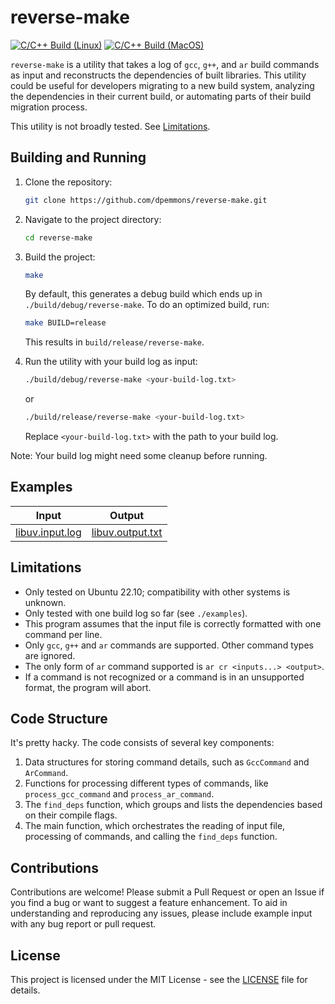 # reverse-make

[![C/C++ Build (Linux)](https://github.com/dpemmons/reverse-make/actions/workflows/c-cpp-linux.yml/badge.svg)](https://github.com/dpemmons/reverse-make/actions/workflows/c-cpp-linux.yml)
[![C/C++ Build (MacOS)](https://github.com/dpemmons/reverse-make/actions/workflows/c-cpp-macos.yml/badge.svg)](https://github.com/dpemmons/reverse-make/actions/workflows/c-cpp-macos.yml)

`reverse-make` is a utility that takes a log of `gcc`, `g++`, and `ar` build commands as input and reconstructs the dependencies of built libraries. This utility could be useful for developers migrating to a new build system, analyzing the dependencies in their current build, or automating parts of their build migration process.

This utility is not broadly tested. See [Limitations](#limitations).

## Building and Running

1. Clone the repository:

   ```bash
   git clone https://github.com/dpemmons/reverse-make.git
   ```

2. Navigate to the project directory:

   ```bash
   cd reverse-make
   ```

3. Build the project:

   ```bash
   make
   ```

   By default, this generates a debug build which ends up in `./build/debug/reverse-make`. To do an optimized build, run:

   ```bash
   make BUILD=release
   ```

   This results in `build/release/reverse-make`.

4. Run the utility with your build log as input:

   ```bash
   ./build/debug/reverse-make <your-build-log.txt>
   ```

   or

   ```bash
   ./build/release/reverse-make <your-build-log.txt>
   ```

   Replace `<your-build-log.txt>` with the path to your build log.

Note: Your build log might need some cleanup before running.

## Examples

| Input | Output |
|-------|--------|
| [libuv.input.log](./examples/libuv.input.log) | [libuv.output.txt](./examples/libuv.output.txt) |

## Limitations

* Only tested on Ubuntu 22.10; compatibility with other systems is unknown.
* Only tested with one build log so far (see `./examples`).
* This program assumes that the input file is correctly formatted with one command per line.
* Only `gcc`, `g++` and `ar` commands are supported. Other command types are ignored.
* The only form of `ar` command supported is `ar cr <inputs...> <output>`.
* If a command is not recognized or a command is in an unsupported format, the program will abort.

## Code Structure

It's pretty hacky. The code consists of several key components:

1. Data structures for storing command details, such as `GccCommand` and `ArCommand`.
2. Functions for processing different types of commands, like `process_gcc_command` and `process_ar_command`.
3. The `find_deps` function, which groups and lists the dependencies based on their compile flags.
4. The main function, which orchestrates the reading of input file, processing of commands, and calling the `find_deps` function.

## Contributions

Contributions are welcome! Please submit a Pull Request or open an Issue if you find a bug or want to suggest a feature enhancement. To aid in understanding and reproducing any issues, please include example input with any bug report or pull request.

## License

This project is licensed under the MIT License - see the [LICENSE](LICENSE) file for details.
